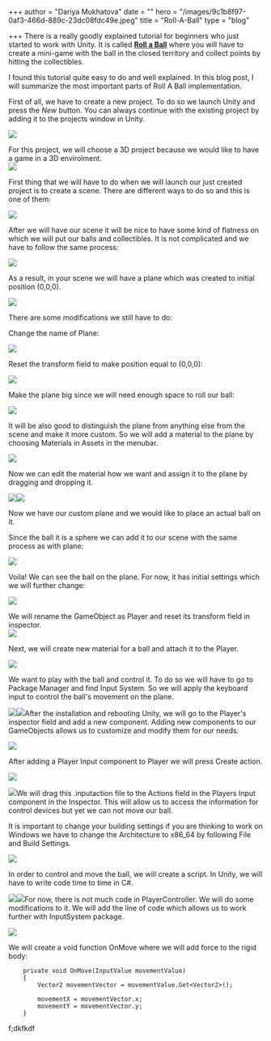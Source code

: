 +++
author = "Dariya Mukhatova"
date = ""
hero = "/images/9c1b8f97-0af3-466d-889c-23dc08fdc49e.jpeg"
title = "Roll-A-Ball"
type = "blog"

+++
There is a really goodly explained tutorial for beginners who just started to work with Unity. It is called [**Roll a Ball**](https://learn.unity.com/project/roll-a-ball) where you will have to create a mini-game with the ball in the closed territory and collect points by hitting the collectibles.

I found this tutorial quite easy to do and well explained. In this blog post, I will summarize the most important parts of Roll A Ball implementation.

First of all, we have to create a new project. To do so we launch Unity and press the _New_ button. You can always continue with the existing project by adding it to the projects window in Unity.

![](/images/screenshot-2022-02-27-134851.png)

For this project, we will choose a 3D project because we would like to have a game in a 3D envirolment.  
![](/images/screenshot-2022-02-27-135158.png)

First thing that we will have to do when we will launch our just created project is to create a scene. There are different ways to do so and this is one of them:

![](/images/screenshot-2022-02-27-135615.png)

After we will have our scene it will be nice to have some kind of flatness on which we will put our balls and collectibles. It is not complicated and we have to follow the same process:

![](/images/5.png)

As a result, in your scene we will have a plane which was created to initial position (0,0,0).

![](/images/6.png)

There are some modifications we still have to do:

Change the name of Plane:

![](/images/7.png)

Reset the transform field to make position equal to (0,0,0):

![](/images/7-5.png)

Make the plane big since we will need enough space to roll our ball:

![](/images/8.png)

It will be also good to distinguish the plane from anything else from the scene and make it more custom. So we will add a material to the plane by choosing Materials in Assets in the menubar.

![](/images/10d.png)

Now we can edit the material how we want and assign it to the plane by dragging and dropping it.

![](/images/11.png)![](/images/12.png)

Now we have our custom plane and we would like to place an actual ball on it.

Since the ball it is a sphere we can add it to our scene with the same process as with plane:

![](/images/13.png)

Voila! We can see the ball on the plane. For now, it has initial settings which we will further change:

![](/images/15.png)

We will rename the GameObject as Player and reset its transform field in inspector.  
![](/images/14.png)

Next, we will create new material for a ball and attach it to the Player.

![](/images/16.png)

We want to play with the ball and control it. To do so we will have to go to Package Manager and find Input System. So we will apply the keyboard input to control the ball's movement on the plane.

![](/images/16-5.png)![](/images/17.png)After the installation and rebooting Unity, we will go to the Player's inspector field and add a new component. Adding new components to our GameObjects allows us to customize and modify them for our needs.

![](/images/18.png)

After adding a Player Input component to Player we will press Create action.

![](/images/2022-02-27-17-56-58.png)

![](/images/20.png)We will drag this .inputaction file to the Actions field in the Players Input component in the Inspector. This will allow us to access the information for control devices but yet we can not move our ball.

It is important to change your building settings if you are thinking to work on Windows we have to change the Architecture to x86_64 by following File and Build Settings.

![](/images/27.png)

In order to control and move the ball, we will create a script. In Unity, we will have to write code time to time in C#.

![](/images/22.png)![](/images/23.png)For now, there is not much code in PlayerController. We will do some modifications to it. We will add the line of code which allows us to work further with InputSystem package.

![](/images/24.png)

We will create a void function OnMove where we will add force to the rigid body:

        private void OnMove(InputValue movementValue)
        {
            Vector2 movementVector = movementValue.Get<Vector2>();
    
            movementX = movementVector.x;
            movementY = movementVector.y;
        }

f;dkfkdf